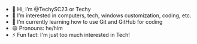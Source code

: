 - 👋 Hi, I’m @TechySC23 or Techy
- 👀 I’m interested in computers, tech, windows customization, coding, etc.
- 🌱 I’m currently learning how to use Git and GitHub for coding
- 😄 Pronouns: he/him
- ⚡ Fun fact: I'm just too much interested in Tech!

<!---
TechySC23/TechySC23 is a ✨ special ✨ repository because its `README.md` (this file) appears on your GitHub profile.
You can click the Preview link to take a look at your changes.
--->
